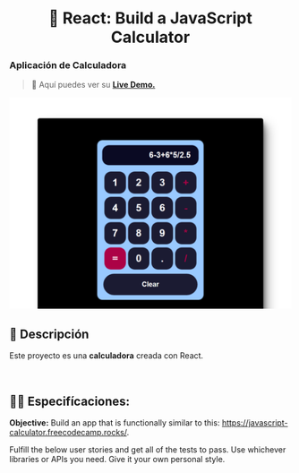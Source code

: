 <div align='center'>

# 🔢 React: Build a JavaScript Calculator

</div>

### Aplicación de Calculadora

> 🧩 Aquí puedes ver su [**Live Demo.**](https://react-calculator-abrahamgalue.netlify.app/)

![vista-previa](public/preview/01-page-preview.png)

## 🚀 Descripción

Este proyecto es una **calculadora** creada con React.

<br>

## 🧞‍♂️ Especifícaciones:

**Objective:** Build an app that is functionally similar to this: https://javascript-calculator.freecodecamp.rocks/.

Fulfill the below user stories and get all of the tests to pass. Use whichever libraries or APIs you need. Give it your own personal style.
